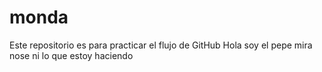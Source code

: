 # monda
Este repositorio es para practicar el flujo de GitHub
Hola soy el pepe
mira nose ni lo que estoy haciendo
